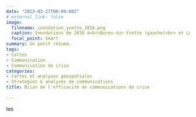 ```yaml
---
date: "2023-03-27T00:00:00Z"
# external_link: false
image:
  filename: inondation_yvette_2016.png
  caption: Inondations de 2016 à<br>Bures-sur-Yvette (gauche)<br> et Longjumeau (droite)
  focal_point: Smart
summary: Un petit résumé.
tags:
- Cartes
- Communication
- Communication de crise
categories: 
- Cartes et analyses géospatiales
- Stratégies & analyses de communications
title: Bilan de l'efficacité de communications de crise

---
```

tes

